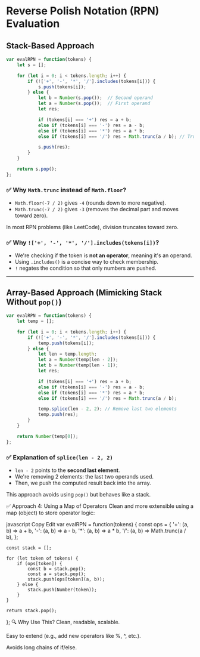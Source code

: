 
# Reverse Polish Notation (RPN) Evaluation

## Stack-Based Approach

```javascript
var evalRPN = function(tokens) {
    let s = [];

    for (let i = 0; i < tokens.length; i++) {
        if (!['+', '-', '*', '/'].includes(tokens[i])) {
            s.push(tokens[i]);
        } else {
            let b = Number(s.pop());  // Second operand
            let a = Number(s.pop());  // First operand
            let res;

            if (tokens[i] === '+') res = a + b;
            else if (tokens[i] === '-') res = a - b;
            else if (tokens[i] === '*') res = a * b;
            else if (tokens[i] === '/') res = Math.trunc(a / b); // Truncate toward zero

            s.push(res);
        }
    }

    return s.pop();
};
```

### ✅ Why `Math.trunc` instead of `Math.floor`?

- `Math.floor(-7 / 2)` gives `-4` (rounds down to more negative).
- `Math.trunc(-7 / 2)` gives `-3` (removes the decimal part and moves toward zero).

In most RPN problems (like LeetCode), division truncates toward zero.

### ✅ Why `!['+', '-', '*', '/'].includes(tokens[i])`?
- We're checking if the token is **not an operator**, meaning it's an operand.
- Using `.includes()` is a concise way to check membership.
- `!` negates the condition so that only numbers are pushed.

---

## Array-Based Approach (Mimicking Stack Without `pop()`)

```javascript
var evalRPN = function(tokens) {
    let temp = [];

    for (let i = 0; i < tokens.length; i++) {
        if (!['+', '-', '*', '/'].includes(tokens[i])) {
            temp.push(tokens[i]);
        } else {
            let len = temp.length;
            let a = Number(temp[len - 2]);
            let b = Number(temp[len - 1]);
            let res;

            if (tokens[i] === '+') res = a + b;
            else if (tokens[i] === '-') res = a - b;
            else if (tokens[i] === '*') res = a * b;
            else if (tokens[i] === '/') res = Math.trunc(a / b);

            temp.splice(len - 2, 2); // Remove last two elements
            temp.push(res);
        }
    }

    return Number(temp[0]);
};
```

### ✅ Explanation of `splice(len - 2, 2)`
- `len - 2` points to the **second last element**.
- We're removing 2 elements: the last two operands used.
- Then, we push the computed result back into the array.

This approach avoids using `pop()` but behaves like a stack.

✅ Approach 4: Using a Map of Operators
Clean and more extensible using a map (object) to store operator logic:

javascript
Copy
Edit
var evalRPN = function(tokens) {
    const ops = {
        '+': (a, b) => a + b,
        '-': (a, b) => a - b,
        '*': (a, b) => a * b,
        '/': (a, b) => Math.trunc(a / b),
    };

    const stack = [];

    for (let token of tokens) {
        if (ops[token]) {
            const b = stack.pop();
            const a = stack.pop();
            stack.push(ops[token](a, b));
        } else {
            stack.push(Number(token));
        }
    }

    return stack.pop();
};
🔍 Why Use This?
Clean, readable, scalable.

Easy to extend (e.g., add new operators like %, ^, etc.).

Avoids long chains of if/else.
